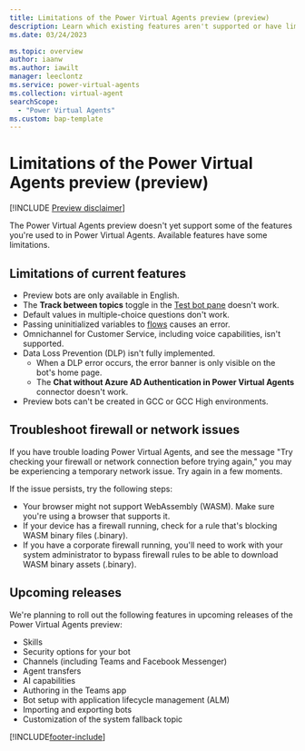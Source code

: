 ```yaml
---
title: Limitations of the Power Virtual Agents preview (preview)
description: Learn which existing features aren't supported or have limitations in Power Virtual Agents preview.
ms.date: 03/24/2023

ms.topic: overview
author: iaanw
ms.author: iawilt
manager: leeclontz
ms.service: power-virtual-agents
ms.collection: virtual-agent
searchScope:
  - "Power Virtual Agents"
ms.custom: bap-template
---
```


# Limitations of the Power Virtual Agents preview (preview)

[!INCLUDE [Preview disclaimer](includes/public-preview-disclaimer.md)]

The Power Virtual Agents preview doesn't yet support some of the features you're used to in Power Virtual Agents. Available features have some limitations.

## Limitations of current features

- Preview bots are only available in English.
- The **Track between topics** toggle in the [Test bot pane](authoring-test-bot.md) doesn't work.
- Default values in multiple-choice questions don't work.
- Passing uninitialized variables to [flows](advanced-flow.md) causes an error.
- Omnichannel for Customer Service, including voice capabilities, isn't supported.
- Data Loss Prevention (DLP) isn't fully implemented.
  - When a DLP error occurs, the error banner is only visible on the bot's home page.
  - The **Chat without Azure AD Authentication in Power Virtual Agents** connector doesn't work.
- Preview bots can't be created in GCC or GCC High environments.

## Troubleshoot firewall or network issues

If you have trouble loading Power Virtual Agents, and see the message "Try checking your firewall or network connection before trying again," you may be experiencing a temporary network issue. Try again in a few moments.

If the issue persists, try the following steps:

- Your browser might not support WebAssembly (WASM). Make sure you're using a browser that supports it.
- If your device has a firewall running, check for a rule that's blocking WASM binary files (.binary).
- If you have a corporate firewall running, you'll need to work with your system administrator to bypass firewall rules to be able to download WASM binary assets (.binary).

## Upcoming releases

We're planning to roll out the following features in upcoming releases of the Power Virtual Agents preview:

- Skills
- Security options for your bot
- Channels (including Teams and Facebook Messenger)
- Agent transfers
- AI capabilities
- Authoring in the Teams app
- Bot setup with application lifecycle management (ALM)
- Importing and exporting bots
- Customization of the system fallback topic

[!INCLUDE[footer-include](includes/footer-banner.md)]